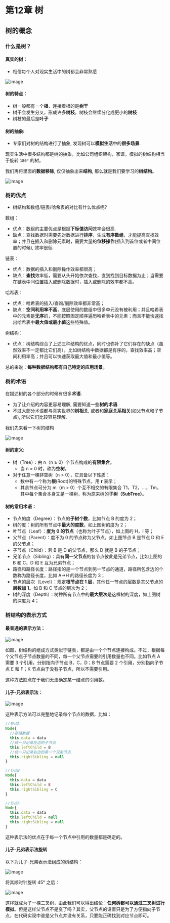# 第12章 树

## 树的概念

### 什么是树？

#### 真实的树：

- 相信每个人对现实生活中的树都会非常熟悉

![image](http://p6ui.toweydoc.tech:20080/images/stydocs/image.1b1skx1rxaao.png)



#### 树的特点：

- 树一般都有一个**根**，连接着根的是**树干**
- 树干会发生分叉，形成许多**树枝**，树枝会继续分化成更小的**树枝**
- 树枝的最后是**叶子**

#### 树的抽象:

- 专家们对树的结构进行了抽象, 发现树可以**模拟生活**中的**很多场景**.

现实生活中很多结构都是树的抽象，比如公司组织架构，家谱。模拟的树结构相当于旋转 `180°` 的树。

我们再将里面的**数据移除**, 仅仅抽象出来**结构**, 那么就是我们要学习的**树结构**。

![image](http://p6ui.toweydoc.tech:20080/images/stydocs/image.1qs99i6zp98g.png)

### 树的优点

- 树结构和数组/链表/哈希表的对比有什么优点呢?

数组：

- 优点：数组的主要优点是根据**下标值访问**效率会很高.
- 缺点：查找数据时需要先对数据进行**排序**，生成**有序数组**，才能提高查找效率；并且在插入和删除元素时，需要大量的**位移操作**(插入到首位或者中间位置的时候), 效率很低.

链表：

- 优点：数据的插入和删除操作效率都很高；
- 缺点：**查找**效率低，需要从头开始依次查找，直到找到目标数据为止；当需要在链表中间位置插入或删除数据时，插入或删除的效率都不高。

哈希表：

- 优点：哈希表的插入/查询/删除效率都非常高；
- 缺点：**空间利用率不高**，底层使用的数组中很多单元没有被利用；并且哈希表中的元素是**无序**的，不能按照固定顺序遍历哈希表中的元素；而且不能快速找出哈希表中**最大值或最小值**这些特殊值。

树结构：

- 优点：树结构综合了上述三种结构的优点，同时也弥补了它们存在的缺点（虽然效率不一定都比它们高），比如树结构中数据都是有序的，查找效率高；空间利用率高；并且可以快速获取最大值和最小值等。

总的来说：**每种数据结构都有自己特定的应用场景**。

### 树的术语

在描述树的各个部分的时候有很多**术语**.

- 为了让介绍的内容更容易理解, 需要知道一些**树的术语**.
- 不过大部分术语都与真实世界的**树相关**, 或者和**家庭关系相关**(如父节点和子节点), 所以它们比较容易理解.

我们先来看一下树的结构

![image](http://p6ui.toweydoc.tech:20080/images/stydocs/image.3t0ypfn5leo0.png)

#### 树的定义:

- 树（Tree）：由 n（n ≥ 0）个节点构成的**有限集合**。
	- 当 n = 0 时，称为**空树**。
- 对于任意一棵非空树（n > 0），它具备以下性质：
  - 数中有一个称为**根**(Root)的特殊节点，用 **r** 表示；
  - 其余节点可分为 m（m > 0）个互不相交的有限集合 T1，T2，...，Tm，其中每个集合本身又是一棵树，称为原来树的**子树（SubTree）**。

#### 树的常用术语：

- 节点的度（Degree）：节点的**子树个数**，比如节点 B 的度为 2；
- 树的度：树的所有节点中**最大的度数**，如上图树的度为 2；
- 叶节点（Leaf）：**度为 0 的节点**（也称为叶子节点），如上图的 H，I 等；
- 父节点（Parent）：度不为 0 的节点称为父节点，如上图节点 B 是节点 D 和 E 的父节点；
- 子节点（Child）：若 B 是 D 的父节点，那么 D 就是 B 的子节点；
- 兄弟节点（Sibling）：具有**同一父节点**的各节点彼此是兄弟节点，比如上图的 B 和 C，D 和 E 互为兄弟节点；
- 路径和路径长度：路径指的是一个节点到另一节点的通道，路径所包含边的个数称为路径长度，比如 A->H 的路径长度为 3；
- 节点的层次（Level）：规定**根节点在 1 层**，其他任一节点的层数是其父节点的**层数加 1**。如 B 和 C 节点的层次为 2；
- 树的深度（Depth）：树种所有节点中的**最大层次**是这棵树的深度，如上图树的深度为 4；

### 树结构的表示方式

#### 最普通的表示方法：

![image](http://p6ui.toweydoc.tech:20080/images/stydocs/image.4v9sayu9zu60.png)

如图，树结构的组成方式类似于链表，都是由一个个节点连接构成。不过，根据每个父节点子节点数量的不同，每一个父节点需要的引用数量也不同。比如节点 A 需要 3 个引用，分别指向子节点 B，C，D；B 节点需要 2 个引用，分别指向子节点 E 和 F；K 节点由于没有子节点，所以不需要引用。

这种方法缺点在于我们无法确定某一结点的引用数。

#### 儿子-兄弟表示法：

![image](http://p6ui.toweydoc.tech:20080/images/stydocs/image.3o34yy6h0420.png)

这种表示方法可以完整地记录每个节点的数据，比如：

```js
//节点A
Node{
  //存储数据
  this.data = data
  //统一只记录左边的子节点
  this.leftChild = B
  //统一只记录右边的第一个兄弟节点
  this.rightSibling = null
}

//节点B
Node{
  this.data = data
  this.leftChild = E
  this.rightSibling = C
}

//节点F
Node{
  this.data = data
  this.leftChild = null
  this.rightSibling = null
}
```

这种表示法的优点在于每一个节点中引用的数量都是确定的。

#### 儿子-兄弟表示法旋转

以下为儿子-兄弟表示法组成的树结构：

![image](http://p6ui.toweydoc.tech:20080/images/stydocs/image.6tucreh71ok0.png)

将其顺时针旋转 45° 之后：

![image](http://p6ui.toweydoc.tech:20080/images/stydocs/image.4blmsiyhevg0.png)

这样就成为了一棵二叉树，由此我们可以得出结论：**任何树都可以通过二叉树进行模拟**。但是这样父节点不是变了吗？其实，父节点的设置只是为了方便指向子节点，在代码实现中谁是父节点并没有关系，只要能正确找到对应节点即可。
